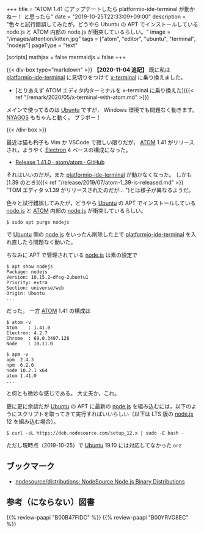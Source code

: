 +++
title = "ATOM 1.41 にアップデートしたら platformio-ide-terminal が動かねー！ と思ったら"
date =  "2019-10-25T22:33:09+09:00"
description = "色々と試行錯誤してみたが，どうやら Ubuntu の APT でインストールしている node.js と ATOM 内部の node.js が衝突しているらしい。"
image = "/images/attention/kitten.jpg"
tags = ["atom", "editor", "ubuntu", "terminal", "nodejs"]
pageType = "text"

[scripts]
  mathjax = false
  mermaidjs = false
+++

{{< div-box type="markdown" >}}
**【2020-11-04 追記】**
既に私は [platformio-ide-terminal] に見切りをつけて [x-terminal] に乗り換えました。

- [とりあえず ATOM エディタ内ターミナルを x-terminal に乗り換えた]({{< ref "/remark/2020/05/x-terminal-with-atom.md" >}})

メインで使ってるのは [Ubuntu] ですが， Windows 環境でも問題なく動きます。
[NYAGOS] もちゃんと動く。
ブラボー！

[platformio-ide-terminal]: https://atom.io/packages/platformio-ide-terminal
[x-terminal]: https://atom.io/packages/x-terminal
[Ubuntu]: https://www.ubuntu.com/ "The leading operating system for PCs, IoT devices, servers and the cloud | Ubuntu"
[NYAGOS]: https://github.com/nyaosorg/nyagos "nyaosorg/nyagos: NYAGOS - The hybrid Commandline Shell betweeeeeeen UNIX & DOS"
{{< /div-box >}}

最近は猫も杓子も Vim か VSCode で寂しい限りだが， [ATOM] 1.41 がリリースされ，ようやく [Electron] 4 ベースの構成になった。

- [Release 1.41.0 · atom/atom · GitHub](https://github.com/atom/atom/releases/tag/v1.41.0)

それはいいのだが，また [platformio-ide-terminal] が動かなくなった。
しかも [1.39 のとき]({{< ref "/release/2019/07/atom-1_39-is-released.md" >}} "TOM エディタ v.1.39 がリリースされたのだが...
")とは様子が異なるようだ。

色々と試行錯誤してみたが，どうやら [Ubuntu] の APT でインストールしている [node.js] と [ATOM] 内部の [node.js] が衝突しているらしい。

```text
$ sudo apt purge nodejs
```

で [Ubuntu] 側の [node.js] をいったん削除した上で [platformio-ide-terminal] を入れ直したら問題なく動いた。

ちなみに APT で管理されている [node.js] は素の設定で

```text
$ apt show nodejs
Package: nodejs
Version: 10.15.2~dfsg-2ubuntu1
Priority: extra
Section: universe/web
Origin: Ubuntu
...
```

だった。
一方 [ATOM] 1.41 の構成は

```text
$ atom -v
Atom    : 1.41.0
Electron: 4.2.7
Chrome  : 69.0.3497.128
Node    : 10.11.0

$ apm -v
apm  2.4.3
npm  6.2.0
node 10.2.1 x64
atom 1.41.0
...
```

と何とも微妙な感じである。
大丈夫か，これ。

更に更に余談だが [Ubuntu] の APT に最新の [node.js] を組み込むには，以下のようにスクリプトを取ってきて実行すればいいらしい（以下は LTS 版の [node.js] 12 を組み込む場合）。

```text
$ curl -sL https://deb.nodesource.com/setup_12.x | sudo -E bash -
```

ただし現時点（2019-10-25）で [Ubuntu] 19.10 には対応してなかった `orz`

## ブックマーク

- [nodesource/distributions: NodeSource Node.js Binary Distributions](https://github.com/nodesource/distributions)

[ATOM]: https://atom.io/
[Electron]: https://electronjs.org/ "Electron | Build cross platform desktop apps with JavaScript, HTML, and CSS."
[platformio-ide-terminal]: https://atom.io/packages/platformio-ide-terminal
[node.js]: https://nodejs.org/en/
[Ubuntu]: https://www.ubuntu.com/ "The leading operating system for PCs, IoT devices, servers and the cloud | Ubuntu"

## 参考（にならない）図書

{{% review-paapi "B00B47FIDC" %}} <!-- PLUTO -->
{{% review-paapi "B00YRVO8EC" %}} <!-- アトム ザ・ビギニング -->
